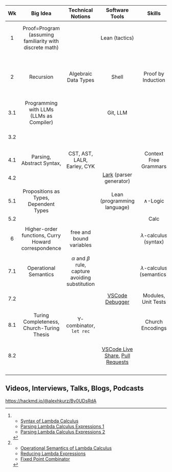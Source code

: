 
|Wk|Big Idea| Technical Notions | Software Tools | Skills |Topic|Homework|Videos|Readings | Planning|
|:---:|:---:|:---:|:---:|:---:|:---:|:---:|:---:|:---:|:---:|
| 1 | Proof=Program (assuming familiarity with discrete math) || Lean (tactics) || [NNG Tutorial World](https://adam.math.hhu.de/#/g/leanprover-community/nng4) | Finish Tut. World, explain one level in the report | [The Shell, Shell Tools](https://missing.csail.mit.edu/) | [GEB, Ch.1, p.41 (formal system)](https://www.physixfan.com/wp-content/files/GEBen.pdf)| Start on Tue, Lab on Thu |
|||||
| 2 | Recursion |Algebraic Data Types |Shell| Proof by Induction | [NNG Addition World](https://adam.math.hhu.de/#/g/leanprover-community/nng4/world/Addition/level/0) | Finish NNG2, write levels 4 and 5 out in math notation | [Dynamic Programming, Part I](https://www.youtube.com/watch?v=oBt53YbR9Kk) |[GEB, Ch.5, p.111/135 (recursion)](https://www.physixfan.com/wp-content/files/GEBen.pdf)| Theory on Tue, Lab on Thu | 
|||||
| 3.1 | Programming with LLMs (LLMs as Compiler)  || Git, LLM || Calculator in Python | Calc in Python (individual) | [Git](https://missing.csail.mit.edu/2020/version-control/) | [GEB, Ch.6, p.166 (meaning)](https://www.physixfan.com/wp-content/files/GEBen.pdf)|  Lab |
| 3.2 ||||| [NNG Multiplication World](https://adam.math.hhu.de/#/g/leanprover-community/nng4/world/Multiplication/level/0) |||| Lab  | 
|||||
| 4.1 | Parsing, Abstract Syntax, | CST, AST, LALR, Earley, CYK || Context Free Grammars | parsing pen and paper | Calc via CFG (individual)| [CFGs](https://youtu.be/jf1xhZSpCvg), [parse trees](https://youtu.be/3ZLkPwB_c9g) | [Parsing Timeline](https://jeffreykegler.github.io/personal/timeline_v3) | Theory| 
|4.2|||[Lark](https://lark-parser.readthedocs.io/en/stable/) (parser generator)||Calc with Lark||||Lab
|||||
| 5.1 | Propositions as Types, Dependent Types || Lean (programming language) | $\wedge$-Logic | [Lean logic game ($\wedge$)](https://adam.math.hhu.de/#/g/trequetrum/lean4game-logic) | Finish ($\wedge$) | ? |[GEB, Ch.7, p.189 (prop.log.)](https://www.physixfan.com/wp-content/files/GEBen.pdf)| Theory |
| 5.2 |||| Calc ||||| Lab |
|||||
| 6 | Higher-order functions, Curry Howard correspondence |free and bound variables|| $\lambda$-calculus (syntax) | Lean logic game (implication) | Finish (implication) | [^lambda1] | [GEB, p.83, breaking phonographs](https://www.physixfan.com/wp-content/files/GEBen.pdf) | Theory on Tue, Lab on Thu |
|||||
| 7.1 | Operational Semantics |$\alpha$ and $\beta$ rule, capture avoiding substitution|| $\lambda$-calculus (semantics)  ||| [^lambda2] | [GEB, Ch.8, p.212 (arithmetic)](https://www.physixfan.com/wp-content/files/GEBen.pdf) | Theory |
|7.2|||[VSCode Debugger](https://code.visualstudio.com/docs/python/debugging)|Modules, Unit Tests|Interpreter for $\lambda$-calculus|  Interpreter for $\lambda$-calculus |||Lab
|||||
|8.1| Turing Completeness, Church-Turing Thesis | Y-combinator, `let rec`|| Church Encodings | Scope, implementing recursion ||?| [GEB, Ch.13, p.413 (while programs)](https://www.physixfan.com/wp-content/files/GEBen.pdf) | Theory|
|8.2|||[VSCode Live Share](https://code.visualstudio.com/learn/get-started/basics), [Pull Requests](https://docs.github.com/en/pull-requests/collaborating-with-pull-requests/proposing-changes-to-your-work-with-pull-requests/about-pull-requests)||Interpreter for a functional PL (group, 2 weeks) |||Lab|
|||||


## Videos, Interviews, Talks, Blogs, Podcasts

https://hackmd.io/@alexhkurz/By0UDsRdA

[^lambda1]:
	- [Syntax of Lambda Calculus](https://youtu.be/D0kH1BpNr14)
	- [Parsing Lambda Calculus Expressions 1](https://youtu.be/eYstx7uuE6c)
	- [Parsing Lambda Calculus Expressions 2](https://youtu.be/yls1NEUlzZA)

[^lambda2]:
	- [Operational Semantics of Lambda Calculus](https://www.youtube.com/watch?v=h4aT42t7v9c#t=0m)
	- [Reducing Lambda Expressions](https://youtu.be/for3Meg1Lbc)
	- [Fixed Point Combinator](https://youtu.be/XvDOwbSh3xE)
    
    